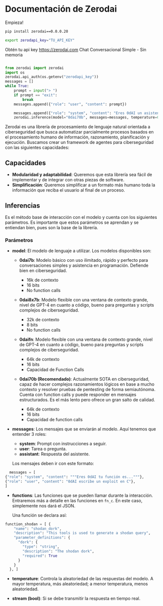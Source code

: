 # Documentación de Zerodai

Empieza!


```bash
pip install zerodai==0.0.0.20
```

```bash
export zerodapi_key="TU_API_KEY"
```
Obtén tu api key https://zerodai.com
Chat Conversacional Simple - Sin memoria
```python

from zerodai import zerodai
import os
zerodai.api_auth(os.getenv("zerodapi_key"))
messages = []
while True:
    prompt = input("> ")
    if prompt == "exit":
        break
    messages.append({"role": "user", "content": prompt})

    messages.append({"role": "system", "content": "Eres 0dAI un asistente de ciberseguridad cuya unica función es..."})
    zerodai.inference(model="0dai70b", messages=messages, temperature=0.7, stream=True)

```
Zerodai es una librería de procesamiento de lenguaje natural orientada a ciberseguridad que busca automatizar parcialmente procesos basados en el procesamiento humano de información, razonamiento, planificación y ejecución. Buscamos crear un framework de agentes para ciberseguridad con las siguientes capacidades:

## Capacidades

- **Modularidad y adaptabilidad**: Queremos que esta librería sea fácil de implementar y de integrar con otras piezas de software.
- **Simplificación**: Queremos simplificar a un formato más humano toda la información que reciba el usuario al final de un proceso.

## Inferencias

Es el método base de interacción con el modelo y cuenta con los siguientes parámetros. Es importante que estos parámetros se aprendan y se entiendan bien, pues son la base de la librería.

### Parámetros

- **model**: El modelo de lenguaje a utilizar. Los modelos disponibles son:

  - **0dai7b**: Modelo básico con uso ilimitado, rápido y perfecto para conversaciones simples y asistencia en programación. Defiende bien en ciberseguridad.
    - 16k de contexto
    - 16 bits
    - No function calls

  - **0dai8x7b**: Modelo flexible con una ventana de contexto grande, nivel de GPT-4 en cuanto a código, bueno para preguntas y scripts complejos de ciberseguridad.
    - 32k de contexto
    - 8 bits
    - No function calls

  - **0daifn**: Modelo flexible con una ventana de contexto grande, nivel de GPT-4 en cuanto a código, bueno para preguntas y scripts complejos de ciberseguridad.
    - 64k de contexto
    - 16 bits
    - Capacidad de Function Calls

  - **0dai70b (Recomendado)**: Actualmente SOTA en ciberseguridad, capaz de hacer complejos razonamientos lógicos en base a mucho contexto y resolver pruebas de pentesting de forma semiautónoma. Cuenta con function calls y puede responder en mensajes estructurados. Es el más lento pero ofrece un gran salto de calidad.
    - 64k de contexto
    - 16 bits
    - Capacidad de function calls

- **messages**: Los mensajes que se enviarán al modelo. Aquí tenemos que entender 3 roles:
  - **system**: Prompt con instrucciones a seguir.
  - **user**: Tarea o pregunta.
  - **assistant**: Respuesta del asistente.

  Los mensajes deben ir con este formato:
```python
  messages = [
{"role": "system", "content": """Eres 0dAI tu función es..."""},
{"role": "user", "content": "0dAI escribe un exploit en C"},
]
```
- **functions**: Las funciones que se pueden llamar durante la interacción. Entraremos más a detalle en las funciones en `fn_c`. En este caso, simplemente nos dará el JSON.

  Una función se declara así:
```python
function_shodan = [ {
    "name": "shodan_dork",
    "description": "This tools is used to generate a shodan query",
    "parameter_definitions": {
      "dork": {
        "type": "string",
        "description": "The shodan dork",
        "required": True
      }
    }
  }, ]
``` 

- **temperature**: Controla la aleatoriedad de las respuestas del modelo. A mayor temperatura, más aleatoriedad; a menor temperatura, menos aleatoriedad.

- **stream (bool)**: Si se debe transmitir la respuesta en tiempo real.

